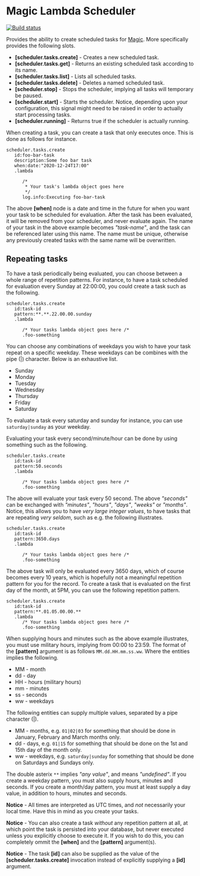 
# Magic Lambda Scheduler

[![Build status](https://travis-ci.org/polterguy/magic.lambda.scheduler.svg?master)](https://travis-ci.org/polterguy/magic.lambda.scheduler)

Provides the ability to create scheduled tasks for [Magic](https://github.com/polterguy.magic). More specifically provides the following slots.

* __[scheduler.tasks.create]__ - Creates a new scheduled task.
* __[scheduler.tasks.get]__ - Returns an existing scheduled task according to its name.
* __[scheduler.tasks.list]__ - Lists all scheduled tasks.
* __[scheduler.tasks.delete]__ - Deletes a named scheduled task.
* __[scheduler.stop]__ - Stops the scheduler, implying all tasks will temporary be paused.
* __[scheduler.start]__ - Starts the scheduler. Notice, depending upon your configuration, this signal might need to be raised in order to actually start processing tasks.
* __[scheduler.running]__ - Returns true if the scheduler is actually running.

When creating a task, you can create a task that only executes once. This is done as follows for instance.

```
scheduler.tasks.create
   id:foo-bar-task
   description:Some foo bar task
   when:date:"2020-12-24T17:00"
   .lambda

      /*
       * Your task's lambda object goes here
       */
      log.info:Executing foo-bar-task
```

The above **[when]** node is a date and time in the future for when you want your task to be scheduled
for evaluation. After the task has been evaluated, it will be removed from your scheduler, and never evaluate again.
The name of your task in the above example becomes _"task-name"_, and the task can be referenced later using this name.
The name must be unique, otherwise any previously created tasks with the same name will be overwritten.

## Repeating tasks

To have a task periodically being evaluated, you can choose between a whole range of repetition patterns. For instance,
to have a task scheduled for evaluation every Sunday at 22:00:00, you could create a task such as the following.

```
scheduler.tasks.create
   id:task-id
   pattern:**.**.22.00.00.sunday
   .lambda

      /* Your tasks lambda object goes here /*
      .foo-something
```

You can choose any combinations of weekdays you wish to have your task repeat on a specific weekday.
These weekdays can be combines with the pipe (|) character. Below is an exhaustive list.

* Sunday
* Monday
* Tuesday
* Wednesday
* Thursday
* Friday
* Saturday

To evaluate a task every saturday and sunday for instance, you can use `saturday|sunday` as your weekday.

Evaluating your task every second/minute/hour can be done by using something such as the following.

```
scheduler.tasks.create
   id:task-id
   pattern:50.seconds
   .lambda

      /* Your tasks lambda object goes here /*
      .foo-something
```

The above will evaluate your task every 50 second. The above _"seconds"_ can be exchanged with _"minutes"_, _"hours"_, _"days"_, _"weeks"_ or _"months"_. Notice, this allows you to have _very large integer values_, to have tasks that
are repeating _very seldom_, such as e.g. the following illustrates.

```
scheduler.tasks.create
   id:task-id
   pattern:3650.days
   .lambda

      /* Your tasks lambda object goes here /*
      .foo-something
```

The above task will only be evaluated every 3650 days, which of course becomes every 10 years, which is hopefully
not a meaningful repetition pattern for you for the record. To create a task that is evaluated on the first day of
the month, at 5PM, you can use the following repetition pattern.

```
scheduler.tasks.create
   id:task-id
   pattern:**.01.05.00.00.**
   .lambda
      /* Your tasks lambda object goes here /*
      .foo-something
```

When supplying hours and minutes such as the above example illustrates, you must use military hours, implying from 00:00 to 23:59. The format of the **[pattern]** argument is as follows `MM.dd.HH.mm.ss.ww`. Where the entities implies the following.

* MM - month
* dd - day
* HH - hours (military hours)
* mm - minutes
* ss - seconds
* ww - weekdays

The following entities can supply multiple values, separated by a pipe character (|).

* MM - months, e.g. `01|02|03` for something that should be done in January, February and March months only.
* dd - days, e.g. `01|15` for something that should be done on the 1st and 15th day of the month only.
* ww - weekdays, e.g. `saturday|sunday` for something that should be done on Saturdays and Sundays only.

The double asterix `**` implies _"any value"_, and means _"undefined"_. If you create a weekday pattern, you must
also supply hours, minutes and seconds. If you create a month/day pattern, you must at least supply a day value,
in addition to hours, minutes and seconds.

**Notice** - All times are interpreted as UTC times, and _not_ necessarily your local time. Have this in mind as you
create your tasks.

**Notice** - You can also create a task _without_ any repetition pattern at all, at which point the task is persisted
into your database, but never executed unless you explicitly choose to execute it. If you wish to do this, you can
completely ommit the **[when]** and the **[pattern]** argument(s).

**Notice** - The task **[id]** can also be supplied as the value of the **[scheduler.tasks.create]** invocation
instead of explicitly supplying a **[id]** argument.
